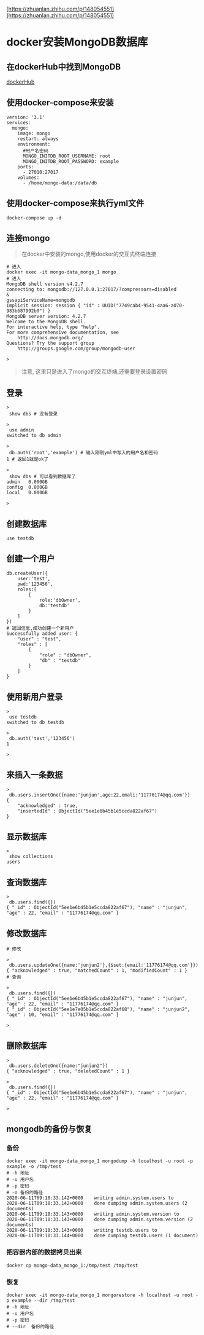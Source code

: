 [https://zhuanlan.zhihu.com/p/148054551](https://zhuanlan.zhihu.com/p/148054551)

# docker安装MongoDB数据库

## 在dockerHub中找到MongoDB

[dockerHub](https://link.zhihu.com/?target=https%3A//hub.docker.com/_/mongo)

## 使用docker-compose来安装

```
version: '3.1'
services:
  mongo:
    image: mongo
    restart: always
    environment:
      #用户名密码
      MONGO_INITDB_ROOT_USERNAME: root
      MONGO_INITDB_ROOT_PASSWORD: example
    ports:
      - 27010:27017
    volumes: 
      - /home/mongo-data:/data/db
```

## 使用docker-compose来执行yml文件

```
docker-compose up -d
```

## 连接mongo

> 在docker中安装的mongo,使用docker的交互式终端连接

```
# 进入
docker exec -it mongo-data_mongo_1 mongo
# 进入
MongoDB shell version v4.2.7
connecting to: mongodb://127.0.0.1:27017/?compressors=disabled
&
gssapiServiceName=mongodb
Implicit session: session { "id" : UUID("7749cab4-9541-4aa6-a070-983b687992b0") }
MongoDB server version: 4.2.7
Welcome to the MongoDB shell.
For interactive help, type "help".
For more comprehensive documentation, see
    http://docs.mongodb.org/
Questions? Try the support group
    http://groups.google.com/group/mongodb-user

>
```

> 注意, 这里只是进入了mongo的交互终端,还需要登录设置密码

## 登录

```
>
 show dbs # 没有登录

>
 use admin
switched to db admin

>
 db.auth('root','example') # 输入刚刚yml中写入的用户名和密码
1 # 返回1就是ok了

>
 show dbs # 可以看到数据库了
admin   0.000GB
config  0.000GB
local   0.000GB

>
```

## 创建数据库

```
use testdb
```

## 创建一个用户

```
db.createUser({
    user:'test',
    pwd:'123456',
    roles:[
        {
            role:'dbOwner',
            db:'testdb'
        }
    ]
})
# 返回信息,成功创建一个新用户
Successfully added user: {
    "user" : "test",
    "roles" : [
        {
            "role" : "dbOwner",
            "db" : "testdb"
        }
    ]
}
```

## 使用新用户登录

```
>
 use testdb
switched to db testdb

>
 db.auth('test','123456')
1

>
```

## 来插入一条数据

```
>
 db.users.insertOne({name:'junjun',age:22,emali:'11776174@qq.com'})
{
    "acknowledged" : true,
    "insertedId" : ObjectId("5ee1e6b45b1e5ccda822af67")
}
```

## 显示数据库

```
>
 show collections
users
```

## 查询数据库

```
>
 db.users.find({})
{ "_id" : ObjectId("5ee1e6b45b1e5ccda822af67"), "name" : "junjun", "age" : 22, "email" : "11776174@qq.com" }
```

## 修改数据库

```
# 修改

>
 db.users.updateOne({name:'junjun2'},{$set:{email:'11776174@qq.com'}})
{ "acknowledged" : true, "matchedCount" : 1, "modifiedCount" : 1 }
# 查询

>
 db.users.find({})
{ "_id" : ObjectId("5ee1e6b45b1e5ccda822af67"), "name" : "junjun", "age" : 22, "email" : "11776174@qq.com" }
{ "_id" : ObjectId("5ee1e7e05b1e5ccda822af68"), "name" : "junjun2", "age" : 10, "email" : "11776174@qq.com" }

>
```

## 删除数据库

```
>
 db.users.deleteOne({name:"junjun2"})
{ "acknowledged" : true, "deletedCount" : 1 }

>
 db.users.find({})
{ "_id" : ObjectId("5ee1e6b45b1e5ccda822af67"), "name" : "junjun", "age" : 22, "email" : "11776174@qq.com" }

>
```

## mongodb的备份与恢复

### 备份

```
docker exec -it mongo-data_mongo_1 mongodump -h localhost -u root -p example -o /tmp/test
# -h 地址
# -u 用户名
# -p 密码
# -o 备份的路径
2020-06-11T09:10:33.142+0000    writing admin.system.users to 
2020-06-11T09:10:33.142+0000    done dumping admin.system.users (2 documents)
2020-06-11T09:10:33.143+0000    writing admin.system.version to 
2020-06-11T09:10:33.143+0000    done dumping admin.system.version (2 documents)
2020-06-11T09:10:33.143+0000    writing testdb.users to 
2020-06-11T09:10:33.144+0000    done dumping testdb.users (1 document)
```

### 把容器内部的数据拷贝出来

```
docker cp mongo-data_mongo_1:/tmp/test /tmp/test
```

### 恢复

```
docker exec -it mongo-data_mongo_1 mongorestore -h localhost -u root -p example --dir /tmp/test
# -h 地址
# -u 用户名
# -p 密码
# --dir  备份的路径
```



